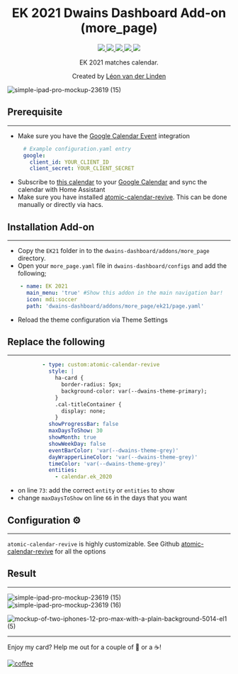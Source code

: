 <h1 align="center">EK 2021 Dwains Dashboard Add-on (more_page)</h1>

<p align="center">
  <a href="https://dwainscheeren.github.io/dwains-lovelace-dashboard/">
    <img src="https://img.shields.io/badge/Dwains%20Dashboard-Default-299ec2.svg" />
  </a>
  <a href="https://github.com/LRvdLinden/LRvdLinden/ek2021_dd_addon">
    <img src="https://img.shields.io/github/v/release/LRvdLinden/ek2021_dd_addon" />
  </a>
      <a href="https://github.com/LRvdLinden/ek2021_dd_addon/commits">
    <img src="https://img.shields.io/github/last-commit/LRvdLinden/ek2021_dd_addon.svg?style=plasticr" />
  </a>
    <a href="https://github.com/LRvdLinden/">
    <img src="https://img.shields.io/github/followers/LRvdLinden?style=social" />
    </a>
    <a href="https://discord.gg/7yt64uX">
    <img src="https://img.shields.io/discord/688401603811999885" />
</a>
</p>

<p align="center">EK 2021 matches calendar.</p>

<p align="center">Created by <a href="https://github.com/LRvdLinden">Léon van der Linden</a>
</p> 


![simple-ipad-pro-mockup-23619 (15)](https://user-images.githubusercontent.com/77990847/118478480-39157780-b710-11eb-8742-f1ff3a46ee24.png)



## Prerequisite
---
- Make sure you have the [Google Calendar Event](https://www.home-assistant.io/integrations/calendar.google/) integration
```yaml
     # Example configuration.yaml entry
     google:
       client_id: YOUR_CLIENT_ID
       client_secret: YOUR_CLIENT_SECRET
```
- Subscribe to [this calendar](https://www.google.com/calendar/render?cid=webcal://www.voetbalkrant.com/soccer/calendar/competition/competition_829_nl.ics) to your [Google Calendar](https://www.google.com/calendar/render?cid=webcal://www.voetbalkrant.com/soccer/calendar/competition/competition_829_nl.ics) and sync the calendar with Home Assistant
- Make sure you have installed [atomic-calendar-revive](https://marksie1988.github.io/atomic-calendar-revive/options/main-options.html). This can be done manually or directly via hacs.

## Installation Add-on
---
- Copy the `EK21` folder in to the `dwains-dashboard/addons/more_page` directory.
- Open your `more_page.yaml` file in `dwains-dashboard/configs` and add the following;
 ```yaml
     - name: EK 2021
       main_menu: 'true' #Show this addon in the main navigation bar!
       icon: mdi:soccer
       path: 'dwains-dashboard/addons/more_page/ek21/page.yaml'
```
- Reload the theme configuration via Theme Settings

## Replace the following
---
 ```yaml
            - type: custom:atomic-calendar-revive
              style: |
                ha-card {
                  border-radius: 5px;
                  background-color: var(--dwains-theme-primary);
                }
                .cal-titleContainer {
                  display: none;
                }
              showProgressBar: false
              maxDaysToShow: 30
              showMonth: true
              showWeekDay: false
              eventBarColor: 'var(--dwains-theme-grey)'
              dayWrapperLineColor: 'var(--dwains-theme-grey)'
              timeColor: 'var(--dwains-theme-grey)'
              entities:
                - calendar.ek_2020
```
- on line `73`: add the correct `entity` or `entities` to show
- change `maxDaysToShow` on line `66`  in the days that you want

## Configuration ⚙️
---
`atomic-calendar-revive` is highly customizable. See Github [atomic-calendar-revive](https://marksie1988.github.io/atomic-calendar-revive/options/main-options.html) for all the options

## Result
---
![simple-ipad-pro-mockup-23619 (15)](https://user-images.githubusercontent.com/77990847/118478491-3e72c200-b710-11eb-9925-ace6b447f146.png)
![simple-ipad-pro-mockup-23619 (16)](https://user-images.githubusercontent.com/77990847/118478492-3fa3ef00-b710-11eb-8200-d903e187c406.png)

![mockup-of-two-iphones-12-pro-max-with-a-plain-background-5014-el1 (5)](https://user-images.githubusercontent.com/77990847/118477161-af18df00-b70e-11eb-98cb-db06afa63b76.png)





---
Enjoy my card? Help me out for a couple of :beers: or a :coffee:!

[![coffee](https://www.buymeacoffee.com/assets/img/custom_images/black_img.png)](https://www.buymeacoffee.com/LRvdLinden)
